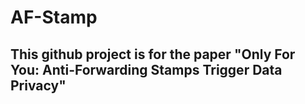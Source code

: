 # AF-Stamp 

## This github project is for the paper "Only For You: Anti-Forwarding Stamps Trigger Data Privacy"
